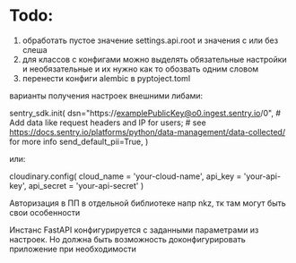 # Todo:

1. обработать пустое значение settings.api.root и значения с или без слеша
2. для классов с конфигами можно выделять обязательные настройки и необязательные и их нужно как то обозвать одним словом
3. перенести конфиги alembic в pyptoject.toml


варианты получения настроек внешними либами:

sentry_sdk.init(
    dsn="https://examplePublicKey@o0.ingest.sentry.io/0",
    # Add data like request headers and IP for users;
    # see https://docs.sentry.io/platforms/python/data-management/data-collected/ for more info
    send_default_pii=True,
)

или:

cloudinary.config(
  cloud_name = 'your-cloud-name',
  api_key = 'your-api-key',
  api_secret = 'your-api-secret'
)

Авторизация в ПП в отдельной библиотеке напр nkz, тк там могут быть свои особенности

Инстанс FastAPI конфигурируется с заданными параметрами из настроек. 
Но должна быть возможность доконфигурировать приложение при необходимости